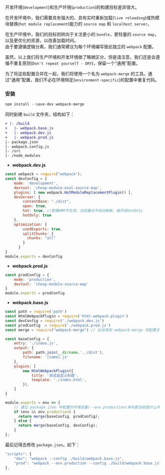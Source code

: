 开发环境(```development```)和生产环境(```production```)的构建目标差异很大。  

在开发环境中，我们需要具有强大的、具有实时重新加载(```live reloading```)或热模块替换(```hot module replacement```)能力的 ```source map``` 和 ```localhost server```。  

在生产环境中，我们的目标则转向于关注更小的 ```bundle```，更轻量的 ```source map```，以及更优化的资源，以改善加载时间。  
由于要遵循逻辑分离，我们通常建议为每个环境编写彼此独立的 ```webpack``` 配置。

虽然，以上我们将生产环境和开发环境做了略微区分，但是请注意，我们还是会遵循不重复原则(```Don't repeat yourself - DRY```)，保留一个“通用”配置。  

为了将这些配置合并在一起，我们将使用一个名为 ```webpack-merge``` 的工具。通过“通用”配置，我们不必在环境特定(```environment-specific```)的配置中重复代码。

### 安装

```js
npm install --save-dev webpack-merge
```

同时新建 ```build``` 文件夹，结构如下：

```diff
+ |- /build
+   |- webpack.base.js
+   |- webpack.dev.js
+   |- webpack.prod.js
|- package.json
|- webpack.config.js
|- /src
|- /node_modules
```

+ **webpack.dev.js**

```js
const webpack = require("webpack");
const devConfig = {
    mode: 'development',
    devtool: 'cheap-module-eval-source-map',
    plugins: [ new webpack.HotModuleReplacementPlugin() ],
    devServer: {
        contentBase: "./dist",
        open: true,
        hot: true, //即便HMR不生效，浏览器也不自动刷新，就开启hotOnly
        hotOnly: true
    },
    optimization: {
        usedExports: true,
        splitChunks: {
          chunks: "all"
        }
      }
}
module.exports = devConfig
```

+ **webpack.prod.js**

```js
const prodConfig = {
    mode: 'production',
    devtool: 'cheap-module-source-map'
}
module.exports = prodConfig
```

+ **webpack.base.js**

```js
const path = require('path')
const HtmlWebpackPlugin = require('html-webpack-plugin')
const devConfig = require('./webpack.dev.js')
const prodConfig  = require('./webpack.prod.js')
const merge = require("webpack-merge") // 此处用到 webpack-merge 将配置合并

const baseConfig = {
    entry: './index.js',
    output: {
        path: path.join(__dirname,'../dist'),
        filename: '[name].js'
    },
    plugins: [
        new HtmlWebpackPlugin({
            title: '测试自定义标题',
            template: './index.html',
        }),
    ]
}

module.exports = env => {
    // 通过 package.json 中配置的环境变量(--env.production)来判断当前是什么环境
    if (env && env.production) {
      return merge(baseConfig, prodConfig);
    } else {
      return merge(baseConfig, devConfig);
    }
};
```

最后记得去修改 ```package.json```，如下：

```js
"scripts": {
    "dev": "webpack --config ./build/webpack.base.js",
    "prod": "webpack --env.production --config ./build/webpack.base.js"
},
```
